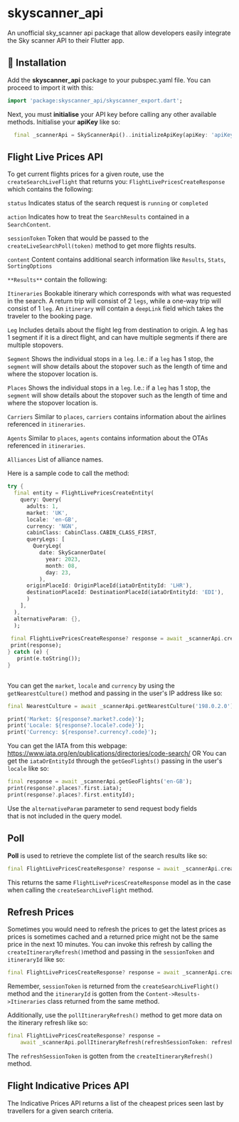 
# skyscanner_api

An unofficial sky_scanner api package that allow developers easily integrate the Sky scanner API to their Flutter app.


## 🚀 Installation
Add the **skyscanner_api** package to your pubspec.yaml file.
You can proceed to import it with this:

   ```Dart
  import 'package:skyscanner_api/skyscanner_export.dart';
```

Next, you must **initialise** your API key before calling any other available methods.
Initialise your **apiKey** like so:
```Dart
  final _scannerApi = SkyScannerApi()..initializeApiKey(apiKey: 'apiKey');
```

## Flight Live Prices API
To get current flights prices for a given route, use the `createSearchLiveFlight` that returns you: `FlightLivePricesCreateResponse` which contains the following:

`status`
Indicates status of the search request is  `running`  or  `completed`

`action`
Indicates how to treat the  `SearchResults`  contained in a  `SearchContent`. 

`sessionToken`
Token that would be passed to the `createLiveSearchPoll(token)` method to get more flights results.

`content`
Content contains additional search information like `Results`, `Stats`, `SortingOptions`

`**Results**` contain the following:

`Itineraries`
Bookable itinerary which corresponds with what was requested in the search. A return trip will consist of 2  `legs`, while a one-way trip will consist of 1  `leg`. An  `itinerary`  will contain a  `deepLink`  field which takes the traveler to the booking page.

`Leg`
Includes details about the flight leg from destination to origin. A leg has 1 segment if it is a direct flight, and can have multiple segments if there are multiple stopovers.

`Segment`
Shows the individual stops in a  `leg`. I.e.: if a  `leg`  has 1 stop, the  `segment`  will show details about the stopover such as the length of time and where the stopover location is.

`Places`
Shows the individual stops in a  `leg`. I.e.: if a  `leg`  has 1 stop, the  `segment`  will show details about the stopover such as the length of time and where the stopover location is.

`Carriers`
Similar to  `places`,  `carriers`  contains information about the airlines referenced in  `itineraries`.

`Agents`
Similar to  `places`,  `agents`  contains information about the OTAs referenced in  `itineraries`.

`Alliances`
List of alliance names.

Here is a sample code to call the method:
```Dart
try {  
  final entity = FlightLivePricesCreateEntity(  
    query: Query(  
      adults: 1,  
	  market: 'UK',  
	  locale: 'en-GB',  
	  currency: 'NGN',  
	  cabinClass: CabinClass.CABIN_CLASS_FIRST,
	  queryLegs: [  
        QueryLeg(  
          date: SkyScannerDate(  
            year: 2023,  
			month: 08,  
			day: 23,  
	      ),  
	  originPlaceId: OriginPlaceId(iataOrEntityId: 'LHR'),  
	  destinationPlaceId: DestinationPlaceId(iataOrEntityId: 'EDI'),  
	  )  
    ],  
  ),  
  alternativeParam: {},  
  );  
  
 final FlightLivePricesCreateResponse? response = await _scannerApi.createSearchLiveFlight(entity);  
 print(response);  
} catch (e) {  
   print(e.toString());
}
 
```

You can get the `market`, `locale` and `currency` by using the `getNearestCulture()` method and passing in the user's IP address like so:

```Dart
final NearestCulture = await _scannerApi.getNearestCulture('198.0.2.0');

print('Market: ${response?.market?.code}');  
print('Locale: ${response?.locale?.code}');  
print('Currency: ${response?.currency?.code}');
```
You can get the IATA from this webpage: https://www.iata.org/en/publications/directories/code-search/
OR
You can get the `iataOrEntityId` through the `getGeoFlights()` passing in the user's `locale` like so:
```dart
final response = await _scannerApi.getGeoFlights('en-GB');  
print(response?.places?.first.iata);
print(response?.places?.first.entityId);
```
Use the `alternativeParam` parameter to send request body fields  
that is not included in the query model.

## Poll
**Poll** is used to retrieve the complete list of the search results like so:

```Dart
final FlightLivePricesCreateResponse? response = await _scannerApi.createLiveSearchPoll(sessionToken);
```
This returns the same `FlightLivePricesCreateResponse` model as in the case when calling the `createSearchLiveFlight` method.

## Refresh Prices
Sometimes you would need to refresh the prices to get the latest prices as prices is sometimes cached and a returned price might not be the same price in the next 10 minutes.
You can invoke this refresh by calling the `createItineraryRefresh()`method and passing in the `sessionToken` and `itineraryId` like so:
```Dart
final FlightLivePricesCreateResponse? response = await _scannerApi.createItineraryRefresh(sessionToken: sessionToken, itineraryId: itineraryId);
```
Remember, `sessionToken` is returned from the `createSearchLiveFlight()` method and the `itineraryId` is gotten from the `Content->Results->Itineraries` class returned from the same method.

Additionally, use the `pollItineraryRefresh()` method to get more data on the itinerary refresh like so:
```Dart
final FlightLivePricesCreateResponse? response =  
    await _scannerApi.pollItineraryRefresh(refreshSessionToken: refreshSessionToken);
```
The `refreshSessionToken` is gotten from the  `createItineraryRefresh()` method.

## Flight Indicative Prices API
The Indicative Prices API returns a list of the cheapest prices seen last by travellers for a given search criteria.
